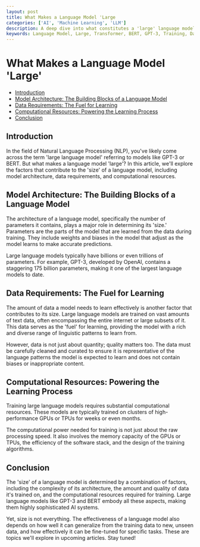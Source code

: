 ```yaml
---
layout: post
title: What Makes a Language Model 'Large
categories: ['AI', 'Machine Learning', 'LLM']
description: A deep dive into what constitutes a 'large' language model, looking at factors like model size, data requirements, and computational resources.
keywords: Language Model, Large, Transformer, BERT, GPT-3, Training, Data, Computation
---
```

# What Makes a Language Model 'Large'

- [Introduction](#introduction)
- [Model Architecture: The Building Blocks of a Language Model](#model-architecture-the-building-blocks-of-a-language-model)
- [Data Requirements: The Fuel for Learning](#data-requirements-the-fuel-for-learning)
- [Computational Resources: Powering the Learning Process](#computational-resources-powering-the-learning-process)
- [Conclusion](#conclusion)

## Introduction
In the field of Natural Language Processing (NLP), you've likely come across the term 'large language model' referring to models like GPT-3 or BERT. But what makes a language model 'large'? In this article, we'll explore the factors that contribute to the 'size' of a language model, including model architecture, data requirements, and computational resources.

## Model Architecture: The Building Blocks of a Language Model
The architecture of a language model, specifically the number of parameters it contains, plays a major role in determining its 'size.' Parameters are the parts of the model that are learned from the data during training. They include weights and biases in the model that adjust as the model learns to make accurate predictions.

Large language models typically have billions or even trillions of parameters. For example, GPT-3, developed by OpenAI, contains a staggering 175 billion parameters, making it one of the largest language models to date.

## Data Requirements: The Fuel for Learning
The amount of data a model needs to learn effectively is another factor that contributes to its size. Large language models are trained on vast amounts of text data, often encompassing the entire internet or large subsets of it. This data serves as the 'fuel' for learning, providing the model with a rich and diverse range of linguistic patterns to learn from.

However, data is not just about quantity; quality matters too. The data must be carefully cleaned and curated to ensure it is representative of the language patterns the model is expected to learn and does not contain biases or inappropriate content.

## Computational Resources: Powering the Learning Process
Training large language models requires substantial computational resources. These models are typically trained on clusters of high-performance GPUs or TPUs for weeks or even months.

The computational power needed for training is not just about the raw processing speed. It also involves the memory capacity of the GPUs or TPUs, the efficiency of the software stack, and the design of the training algorithms.

## Conclusion
The 'size' of a language model is determined by a combination of factors, including the complexity of its architecture, the amount and quality of data it's trained on, and the computational resources required for training. Large language models like GPT-3 and BERT embody all these aspects, making them highly sophisticated AI systems.

Yet, size is not everything. The effectiveness of a language model also depends on how well it can generalize from the training data to new, unseen data, and how effectively it can be fine-tuned for specific tasks. These are topics we'll explore in upcoming articles. Stay tuned!
